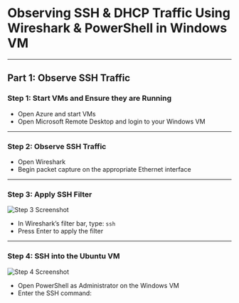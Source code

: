 # Observing SSH & DHCP Traffic Using Wireshark & PowerShell in Windows VM

---

## Part 1: Observe SSH Traffic

### Step 1: Start VMs and Ensure they are Running
- Open Azure and start VMs  
- Open Microsoft Remote Desktop and login to your Windows VM

---

### Step 2: Observe SSH Traffic
- Open Wireshark  
- Begin packet capture on the appropriate Ethernet interface

---

### Step 3: Apply SSH Filter  
![Step 3 Screenshot](images/Step3_SSHFilter.png)  
- In Wireshark’s filter bar, type: `ssh`  
- Press Enter to apply the filter

---

### Step 4: SSH into the Ubuntu VM  
![Step 4 Screenshot](images/Step4_SSHCommand.png)  
- Open PowerShell as Administrator on the Windows VM  
- Enter the SSH command:  

